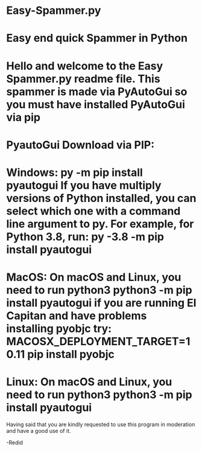 # Easy-Spammer.py
Easy end quick Spammer in Python
================================
Hello and welcome to the Easy Spammer.py readme file.
This spammer is made via PyAutoGui so you must have installed PyAutoGui via pip
===============================================================================
PyautoGui Download via PIP:
===========================
Windows:
py -m pip install pyautogui
If you have multiply versions of Python installed, you can select which one with a command line argument to py. For example, for Python 3.8, run:
py -3.8 -m pip install pyautogui
=================================================================================================================================================
MacOS:
On macOS and Linux, you need to run python3
python3 -m pip install pyautogui
if you are running El Capitan and have problems installing pyobjc try:
MACOSX_DEPLOYMENT_TARGET=10.11 pip install pyobjc
========================================================================
Linux:
On macOS and Linux, you need to run python3
python3 -m pip install pyautogui
==========================================
Having said that you are kindly requested to use this program in moderation and have a good use of it.










-Redid
